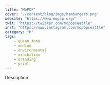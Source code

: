 ```yaml
---
title: "MoPOP"
cover: "./content/blog/imgs/hamburgers.png"
website: "https://www.mopop.org/"
twit: "https://twitter.com/mopopseattle"
inst: "https://www.instagram.com/mopopseattle"
category: "M"
tags:
    - Queen Anne
    - medium
    - environmental
    - exhibition
    - branding
    - print
---
```


Description
